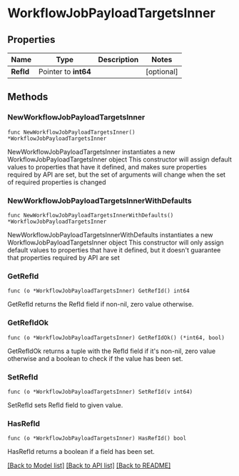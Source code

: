 # WorkflowJobPayloadTargetsInner

## Properties

Name | Type | Description | Notes
------------ | ------------- | ------------- | -------------
**RefId** | Pointer to **int64** |  | [optional] 

## Methods

### NewWorkflowJobPayloadTargetsInner

`func NewWorkflowJobPayloadTargetsInner() *WorkflowJobPayloadTargetsInner`

NewWorkflowJobPayloadTargetsInner instantiates a new WorkflowJobPayloadTargetsInner object
This constructor will assign default values to properties that have it defined,
and makes sure properties required by API are set, but the set of arguments
will change when the set of required properties is changed

### NewWorkflowJobPayloadTargetsInnerWithDefaults

`func NewWorkflowJobPayloadTargetsInnerWithDefaults() *WorkflowJobPayloadTargetsInner`

NewWorkflowJobPayloadTargetsInnerWithDefaults instantiates a new WorkflowJobPayloadTargetsInner object
This constructor will only assign default values to properties that have it defined,
but it doesn't guarantee that properties required by API are set

### GetRefId

`func (o *WorkflowJobPayloadTargetsInner) GetRefId() int64`

GetRefId returns the RefId field if non-nil, zero value otherwise.

### GetRefIdOk

`func (o *WorkflowJobPayloadTargetsInner) GetRefIdOk() (*int64, bool)`

GetRefIdOk returns a tuple with the RefId field if it's non-nil, zero value otherwise
and a boolean to check if the value has been set.

### SetRefId

`func (o *WorkflowJobPayloadTargetsInner) SetRefId(v int64)`

SetRefId sets RefId field to given value.

### HasRefId

`func (o *WorkflowJobPayloadTargetsInner) HasRefId() bool`

HasRefId returns a boolean if a field has been set.


[[Back to Model list]](../README.md#documentation-for-models) [[Back to API list]](../README.md#documentation-for-api-endpoints) [[Back to README]](../README.md)


